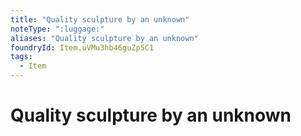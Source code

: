 ```yaml
---
title: "Quality sculpture by an unknown"
noteType: ":luggage:"
aliases: "Quality sculpture by an unknown"
foundryId: Item.uVMu3hb46guZp5C1
tags:
  - Item
---
```


# Quality sculpture by an unknown
